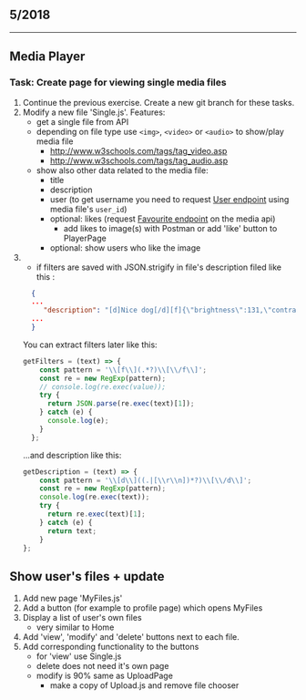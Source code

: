 
## 5/2018

---

## Media Player

### Task: Create page for viewing single media files

1. Continue the previous exercise. Create a new git branch for these tasks.
1. Modify a new file 'Single.js'. Features:
    - get a single file from API
    - depending on file type use `<img>`, `<video>` or `<audio>` to show/play media file
        - <http://www.w3schools.com/tags/tag_video.asp>
        - <http://www.w3schools.com/tags/tag_audio.asp>
    - show also other data related to the media file:
        - title
        - description
        - user (to get username you need to request [User endpoint](http://media.mw.metropolia.fi/wbma/docs/#api-User-GetUser) using media file's `user_id`)
        - optional: likes (request [Favourite endpoint](http://media.mw.metropolia.fi/wbma/docs/#api-Favourite) on the media api)
            - add likes to image(s) with Postman or add 'like' button to PlayerPage
        - optional: show users who like the image
 1. - if filters are saved with JSON.strigify in file's description filed like this :
    ```json
      { 
      ...
         "description": "[d]Nice dog[/d][f]{\"brightness\":131,\"contrast\":110,\"warmth\":10,\"saturation\":90}[/f]",
      ...
      }
    ```
    You can extract filters later like this:
    ```javascript
    getFilters = (text) => {
        const pattern = '\\[f\\](.*?)\\[\\/f\\]';
        const re = new RegExp(pattern);
        // console.log(re.exec(value));
        try {
          return JSON.parse(re.exec(text)[1]);
        } catch (e) {
          console.log(e);
        }
      };
    ```
    ...and description like this:
    ```javascript
    getDescription = (text) => {
        const pattern = '\\[d\\]((.|[\\r\\n])*?)\\[\\/d\\]';
        const re = new RegExp(pattern);
        console.log(re.exec(text));
        try {
          return re.exec(text)[1];
        } catch (e) {
          return text;
        }
    };
    ```

## Show user's files + update


1. Add new page 'MyFiles.js'
1. Add a button (for example to profile page) which opens MyFiles
1. Display a list of user's own files
    - very similar to Home
1. Add 'view', 'modify' and 'delete' buttons next to each file.
1. Add corresponding functionality to the buttons
    - for 'view' use Single.js
    - delete does not need it's own page
    - modify is 90% same as UploadPage
        - make a copy of Upload.js and remove file chooser
